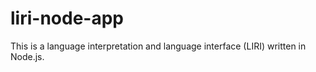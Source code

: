 # liri-node-app
This is a language interpretation and language interface (LIRI) written in Node.js.
